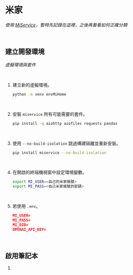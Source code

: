 # 米家

_使用 [MiService](https://github.com/Yonsm/MiService)，暫時先記錄在這裡，之後再看看如何正確分類_

<br>

## 建立開發環境

_虛擬環境與套件_

<br>

1. 建立新的虛擬環境。

    ```bash
    python -m venv envMiHome
    ```

<br>

2. 安裝 `miservice` 所有可能需要的套件。

    ```bash
    pip install -q aiohttp aiofiles requests pandas
    ```

<br>

3. 使用 `--no-build-isolation` 跳過構建隔離並重新安裝。

    ```bash
    pip install miservice --no-build-isolation
    ```

<br>

4. 在開啟的終端機視窗中設定環境變數。

    ```bash
    export MI_USER=<自己的米家帳號>
    export MI_PASS=<自己米家帳號的密碼>
    ```

<br>

5. 若使用 `.env`。

    ```json
    MI_USER=
    MI_PASS=
    MI_DID=
    OPENAI_API_KEY=
    ```

<br>

## 啟用筆記本

1. 
